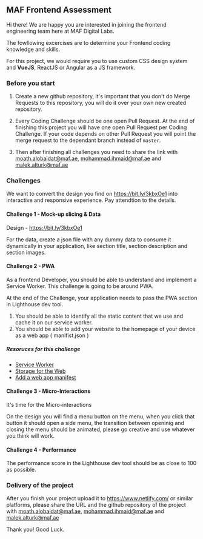 ## MAF Frontend Assessment

Hi there! We are happy you are interested in joining the frontend engineering team here at MAF Digital Labs.

The fowllowing excercises are to determine your Frontend coding knowledge and skills.

For this project, we would require you to use custom CSS design system and **VueJS**, ReactJS or Angular as a JS framework.


### Before you start 

1. Create a new github repository, it's important that you don't do Merge Requests to this repository, you will do it over your own new created repository.

2. Every Coding Challenge should be one open Pull Request. At the end of finishing this project you will have one open Pull Request per Coding Challenge. If your code depends on other Pull Request you will point the merge request to the dependant branch instead of `master`.

3. Then after finishing all challenges you need to share the link with moath.alobaidat@maf.ae, mohammad.ihmaid@maf.ae and malek.alturk@maf.ae


### Challenges

We want to convert the design you find on https://bit.ly/3kbxOe1 into interactive and responsive experience. Pay attendtion to the details. 


#### Challenge 1 - Mock-up slicing & Data

Design - https://bit.ly/3kbxOe1

For the data, create a json file with any dummy data to consume it dynamically in your application, like section title, section description and section images.

#### Challenge 2 - PWA

As a frontend Developer, you should be able to understand and implement a Service Worker. This challenge is going to be around PWA. 

At the end of the Challenge, your application needs to pass the PWA section in Lighthouse dev tool.

1. You should be able to identify all the static content that we use and cache it on our service worker. 
2. You should be able to add your website to the homepage of your device as a web app ( manifist.json )


##### Resoruces for this challenge

- [Service Worker](https://developers.google.com/web/fundamentals/primers/service-workers)
- [Storage for the Web](https://web.dev/storage-for-the-web/) 
- [Add a web app manifest](https://web.dev/add-manifest/)


#### Challenge 3 - Micro-Interactions

It's time for the Micro-interactions

On the design you will find a menu button on the menu, when you click that button it should open a side menu, the transition between openinig and closing the menu should be animated, please go creative and use whatever you think will work.


#### Challenge 4 - Performance

The performance score in the Lighthouse dev tool should be as close to 100 as possible.


### Delivery of the project

After you finish your project upload it to https://www.netlify.com/ or similar platforms, please share the URL and the github repository of the project with moath.alobaidat@maf.ae, mohammad.ihmaid@maf.ae and malek.alturk@maf.ae


Thank you!
Good Luck.
